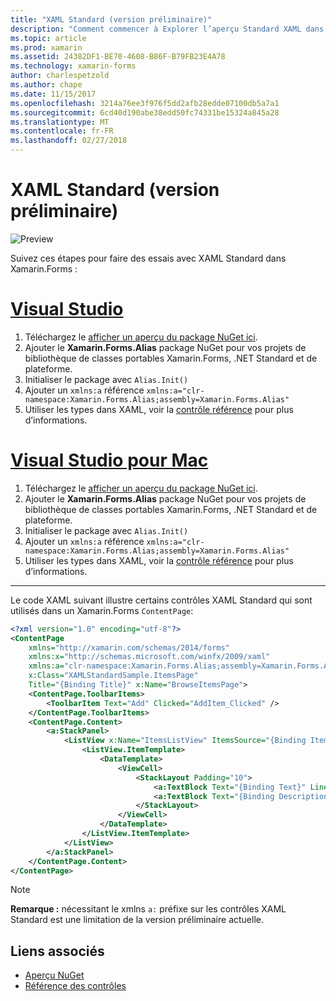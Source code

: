 ```yaml
---
title: "XAML Standard (version préliminaire)"
description: "Comment commencer à Explorer l’aperçu Standard XAML dans Xamarin.Forms"
ms.topic: article
ms.prod: xamarin
ms.assetid: 24382DF1-BE70-4608-B86F-B79FB23E4A78
ms.technology: xamarin-forms
author: charlespetzold
ms.author: chape
ms.date: 11/15/2017
ms.openlocfilehash: 3214a76ee3f976f5dd2afb28edde07100db5a7a1
ms.sourcegitcommit: 6cd40d190abe38edd50fc74331be15324a845a28
ms.translationtype: MT
ms.contentlocale: fr-FR
ms.lasthandoff: 02/27/2018
---
```

# <a name="xaml-standard-preview"></a>XAML Standard (version préliminaire)

![Preview](~/media/shared/preview.png)

Suivez ces étapes pour faire des essais avec XAML Standard dans Xamarin.Forms :

# <a name="visual-studiotabvswin"></a>[Visual Studio](#tab/vswin)

1. Téléchargez le [afficher un aperçu du package NuGet ici](https://aka.ms/xf-xamlstandard-nuget).
2. Ajouter le **Xamarin.Forms.Alias** package NuGet pour vos projets de bibliothèque de classes portables Xamarin.Forms, .NET Standard et de plateforme.
3. Initialiser le package avec `Alias.Init()`
4. Ajouter un `xmlns:a` référence `xmlns:a="clr-namespace:Xamarin.Forms.Alias;assembly=Xamarin.Forms.Alias"`
5. Utiliser les types dans XAML, voir la [contrôle référence](controls.md) pour plus d’informations.

# <a name="visual-studio-for-mactabvsmac"></a>[Visual Studio pour Mac](#tab/vsmac)

1. Téléchargez le [afficher un aperçu du package NuGet ici](https://aka.ms/xf-xamlstandard-nuget).
2. Ajouter le **Xamarin.Forms.Alias** package NuGet pour vos projets de bibliothèque de classes portables Xamarin.Forms, .NET Standard et de plateforme.
3. Initialiser le package avec `Alias.Init()`
4. Ajouter un `xmlns:a` référence `xmlns:a="clr-namespace:Xamarin.Forms.Alias;assembly=Xamarin.Forms.Alias"`
5. Utiliser les types dans XAML, voir la [contrôle référence](controls.md) pour plus d’informations.

-----

Le code XAML suivant illustre certains contrôles XAML Standard qui sont utilisés dans un Xamarin.Forms `ContentPage`:

```xml
<?xml version="1.0" encoding="utf-8"?>
<ContentPage 
    xmlns="http://xamarin.com/schemas/2014/forms" 
    xmlns:x="http://schemas.microsoft.com/winfx/2009/xaml" 
    xmlns:a="clr-namespace:Xamarin.Forms.Alias;assembly=Xamarin.Forms.Alias"
    x:Class="XAMLStandardSample.ItemsPage" 
    Title="{Binding Title}" x:Name="BrowseItemsPage">
    <ContentPage.ToolbarItems>
        <ToolbarItem Text="Add" Clicked="AddItem_Clicked" />
    </ContentPage.ToolbarItems>
    <ContentPage.Content>
        <a:StackPanel>
            <ListView x:Name="ItemsListView" ItemsSource="{Binding Items}" VerticalOptions="FillAndExpand" HasUnevenRows="true" RefreshCommand="{Binding LoadItemsCommand}" IsPullToRefreshEnabled="true" IsRefreshing="{Binding IsBusy, Mode=OneWay}" CachingStrategy="RecycleElement" ItemSelected="OnItemSelected">
                <ListView.ItemTemplate>
                    <DataTemplate>
                        <ViewCell>
                            <StackLayout Padding="10">
                                <a:TextBlock Text="{Binding Text}" LineBreakMode="NoWrap" Style="{DynamicResource ListItemTextStyle}" FontSize="16" />
                                <a:TextBlock Text="{Binding Description}" LineBreakMode="NoWrap" Style="{DynamicResource ListItemDetailTextStyle}" FontSize="13" />
                            </StackLayout>
                        </ViewCell>
                    </DataTemplate>
                </ListView.ItemTemplate>
            </ListView>
        </a:StackPanel>
    </ContentPage.Content>
</ContentPage>
```

> [!NOTE]
> **Remarque :** nécessitant le xmlns `a:` préfixe sur les contrôles XAML Standard est une limitation de la version préliminaire actuelle.


## <a name="related-links"></a>Liens associés

- [Aperçu NuGet](https://aka.ms/xf-xamlstandard-nuget)
- [Référence des contrôles](controls.md)
